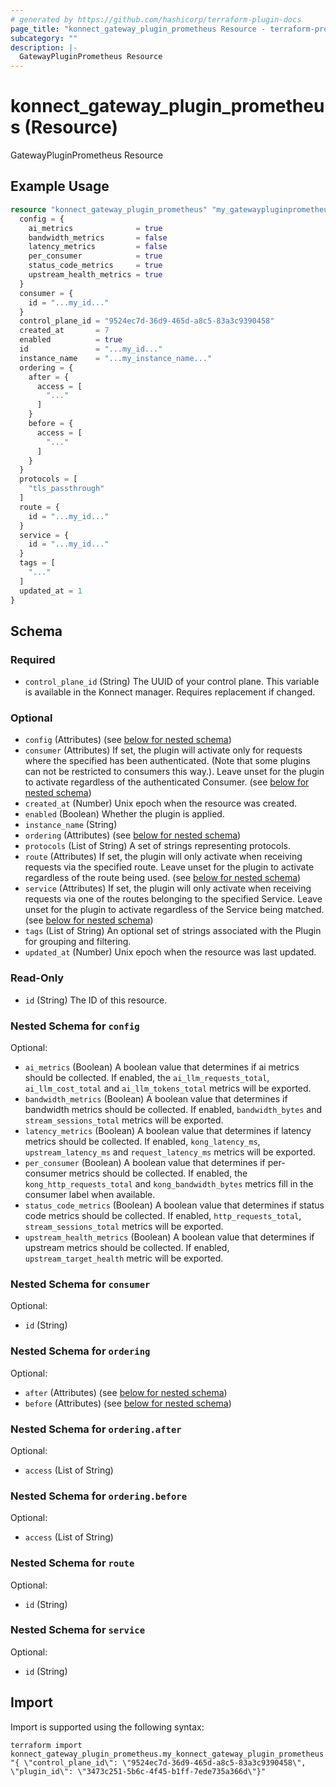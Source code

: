 ```yaml
---
# generated by https://github.com/hashicorp/terraform-plugin-docs
page_title: "konnect_gateway_plugin_prometheus Resource - terraform-provider-konnect"
subcategory: ""
description: |-
  GatewayPluginPrometheus Resource
---
```


# konnect_gateway_plugin_prometheus (Resource)

GatewayPluginPrometheus Resource

## Example Usage

```terraform
resource "konnect_gateway_plugin_prometheus" "my_gatewaypluginprometheus" {
  config = {
    ai_metrics              = true
    bandwidth_metrics       = false
    latency_metrics         = false
    per_consumer            = true
    status_code_metrics     = true
    upstream_health_metrics = true
  }
  consumer = {
    id = "...my_id..."
  }
  control_plane_id = "9524ec7d-36d9-465d-a8c5-83a3c9390458"
  created_at       = 7
  enabled          = true
  id               = "...my_id..."
  instance_name    = "...my_instance_name..."
  ordering = {
    after = {
      access = [
        "..."
      ]
    }
    before = {
      access = [
        "..."
      ]
    }
  }
  protocols = [
    "tls_passthrough"
  ]
  route = {
    id = "...my_id..."
  }
  service = {
    id = "...my_id..."
  }
  tags = [
    "..."
  ]
  updated_at = 1
}
```

<!-- schema generated by tfplugindocs -->
## Schema

### Required

- `control_plane_id` (String) The UUID of your control plane. This variable is available in the Konnect manager. Requires replacement if changed.

### Optional

- `config` (Attributes) (see [below for nested schema](#nestedatt--config))
- `consumer` (Attributes) If set, the plugin will activate only for requests where the specified has been authenticated. (Note that some plugins can not be restricted to consumers this way.). Leave unset for the plugin to activate regardless of the authenticated Consumer. (see [below for nested schema](#nestedatt--consumer))
- `created_at` (Number) Unix epoch when the resource was created.
- `enabled` (Boolean) Whether the plugin is applied.
- `instance_name` (String)
- `ordering` (Attributes) (see [below for nested schema](#nestedatt--ordering))
- `protocols` (List of String) A set of strings representing protocols.
- `route` (Attributes) If set, the plugin will only activate when receiving requests via the specified route. Leave unset for the plugin to activate regardless of the route being used. (see [below for nested schema](#nestedatt--route))
- `service` (Attributes) If set, the plugin will only activate when receiving requests via one of the routes belonging to the specified Service. Leave unset for the plugin to activate regardless of the Service being matched. (see [below for nested schema](#nestedatt--service))
- `tags` (List of String) An optional set of strings associated with the Plugin for grouping and filtering.
- `updated_at` (Number) Unix epoch when the resource was last updated.

### Read-Only

- `id` (String) The ID of this resource.

<a id="nestedatt--config"></a>
### Nested Schema for `config`

Optional:

- `ai_metrics` (Boolean) A boolean value that determines if ai metrics should be collected. If enabled, the `ai_llm_requests_total`, `ai_llm_cost_total` and `ai_llm_tokens_total` metrics will be exported.
- `bandwidth_metrics` (Boolean) A boolean value that determines if bandwidth metrics should be collected. If enabled, `bandwidth_bytes` and `stream_sessions_total` metrics will be exported.
- `latency_metrics` (Boolean) A boolean value that determines if latency metrics should be collected. If enabled, `kong_latency_ms`, `upstream_latency_ms` and `request_latency_ms` metrics will be exported.
- `per_consumer` (Boolean) A boolean value that determines if per-consumer metrics should be collected. If enabled, the `kong_http_requests_total` and `kong_bandwidth_bytes` metrics fill in the consumer label when available.
- `status_code_metrics` (Boolean) A boolean value that determines if status code metrics should be collected. If enabled, `http_requests_total`, `stream_sessions_total` metrics will be exported.
- `upstream_health_metrics` (Boolean) A boolean value that determines if upstream metrics should be collected. If enabled, `upstream_target_health` metric will be exported.


<a id="nestedatt--consumer"></a>
### Nested Schema for `consumer`

Optional:

- `id` (String)


<a id="nestedatt--ordering"></a>
### Nested Schema for `ordering`

Optional:

- `after` (Attributes) (see [below for nested schema](#nestedatt--ordering--after))
- `before` (Attributes) (see [below for nested schema](#nestedatt--ordering--before))

<a id="nestedatt--ordering--after"></a>
### Nested Schema for `ordering.after`

Optional:

- `access` (List of String)


<a id="nestedatt--ordering--before"></a>
### Nested Schema for `ordering.before`

Optional:

- `access` (List of String)



<a id="nestedatt--route"></a>
### Nested Schema for `route`

Optional:

- `id` (String)


<a id="nestedatt--service"></a>
### Nested Schema for `service`

Optional:

- `id` (String)

## Import

Import is supported using the following syntax:

```shell
terraform import konnect_gateway_plugin_prometheus.my_konnect_gateway_plugin_prometheus "{ \"control_plane_id\": \"9524ec7d-36d9-465d-a8c5-83a3c9390458\",  \"plugin_id\": \"3473c251-5b6c-4f45-b1ff-7ede735a366d\"}"
```
